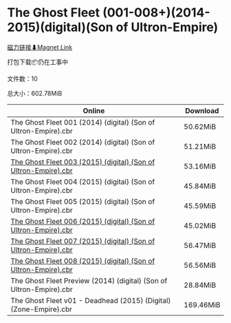 # The Ghost Fleet (001-008+)(2014-2015)(digital)(Son of Ultron-Empire)

[磁力链接⬇Magnet Link](magnet:?xt=urn:btih:44b988550687278196f143e699090e561c10b196&dn=The%20Ghost%20Fleet%20%28001-008%2B%29%282014-2015%29%28digital%29%28Son%20of%20Ultron-Empire%29)

打包下载📦仍在工事中

文件数：10

总大小：602.78MiB

Online | Download
--- | ---
The Ghost Fleet 001 (2014) (digital) (Son of Ultron-Empire).cbr | 50.62MiB
The Ghost Fleet 002 (2014) (digital) (Son of Ultron-Empire).cbr | 51.21MiB
[The Ghost Fleet 003 (2015) (digital) (Son of Ultron-Empire).cbr](https://github.com/alicewish/markdown/blob/master/comic/Ghost-Fleet-003-2015-digital-Son-of-Ultron-Empire-cbr.md) | 53.16MiB
The Ghost Fleet 004 (2015) (digital) (Son of Ultron-Empire).cbr | 45.84MiB
The Ghost Fleet 005 (2015) (digital) (Son of Ultron-Empire).cbr | 45.59MiB
[The Ghost Fleet 006 (2015) (digital) (Son of Ultron-Empire).cbr](https://github.com/alicewish/markdown/blob/master/comic/Ghost-Fleet-006-2015-digital-Son-of-Ultron-Empire-cbr.md) | 45.02MiB
[The Ghost Fleet 007 (2015) (digital) (Son of Ultron-Empire).cbr](https://github.com/alicewish/markdown/blob/master/comic/Ghost-Fleet-007-2015-digital-Son-of-Ultron-Empire-cbr.md) | 56.47MiB
[The Ghost Fleet 008 (2015) (digital) (Son of Ultron-Empire).cbr](https://github.com/alicewish/markdown/blob/master/comic/Ghost-Fleet-008-2015-digital-Son-of-Ultron-Empire-cbr.md) | 56.56MiB
The Ghost Fleet Preview (2014) (digital) (Son of Ultron-Empire).cbr | 28.84MiB
The Ghost Fleet v01 - Deadhead (2015) (Digital) (Zone-Empire).cbr | 169.46MiB